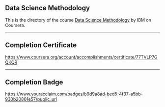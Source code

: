 ## Data Science Methodology

This is the directory of the course [Data Science Methodology](https://www.coursera.org/learn/data-science-methodology) by IBM on Coursera.

---

## Completion Certificate 
https://www.coursera.org/account/accomplishments/certificate/77TVLP7GQKQR

---

## Completion Badge
https://www.youracclaim.com/badges/b9d9a8ad-bed5-4f37-a5bb-930b20801e57/public_url
